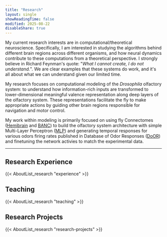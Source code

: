 ```yaml
---
title: "Research"
layout: single
showReadingTime: false
modified: 2025-08-22
disableShare: true
---
```


My current research interests are in computational/theoretical neuroscience. Specifically, I am interested in studying the algorithms behind different brain regions across different organisms, and how neural dynamics contribute to these computations from a theoretical perspective. I strongly believe in Richard Feynman's quote: "_What I cannot create, I do not understand._". We are clear examples that these systems do work, and it's all about what we can understand given our limited time.

My research focuses on computational modeling of the _Drosophila_ olfactory system: to understand how information-rich inputs are transformed to lower-dimensional meaningful valence representation along deep layers of the olfactory system. These representations facilitate the fly to make appropriate actions by guiding other brain regions responsible for navigation and motor control.

My work within modeling is primarily focused on using fly Connectomes ([Hemibrain] and [BANC]) to build the olfactory system architecture with simple Multi-Layer Perceptron ([MLP]) and generating temporal responses for various odors firing rates published in Database of Odor Responses ([DoOR]) and finetuning the network activies to match the experimental data.


[Hemibrain]: https://www.janelia.org/project-team/flyem/hemibrain
[BANC]: https://flywire.ai/banc_access
[MLP]: https://en.wikipedia.org/wiki/Multilayer_perceptron
[DoOR]: https://neuro.uni-konstanz.de/DoOR/content/DoOR.php

---

## Research Experience

{{< AboutList_research "experience" >}}

## Teaching

{{< AboutList_research "teaching" >}}

## Research Projects

{{< AboutList_research "research-projects" >}}


